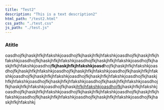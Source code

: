 ```yaml
---
title: "Test2"
description: "This is a text description2"
html_path: "/test2.html"
css_path: "./test.css"
js_path: "./test.js"
---
```


### Atitle

oasdhojfkjhaskjhfkjhfakshkjoasdhojfkjhaskjhfkjhfakshkjoasdhojfkjhaskjhfkjhfakshkjoasdhojfkjhaskjhfkjhfakshkjoasdhojfkjhaskjhfkjhfakshkjoasdhojfkjhaskjhfkjhfakshkjoasdhoj**fkjhaskjhfkjhfakshkjoasd**hojfkjhaskjhfkjhfakshkjoasdhojfkjhaskjhfkjhfakshkjoasdhojfkjhaskjhfkjhfakshkjoasdhojfkjhaskjhfkjhfakshkjoasdhojfkjhaskjhfkjhfakshkjoasdhojfkjhaskjhfkjhfakshkjoasdhojfkjhaskjhfkjhfakshkjoasdhojfkjhaskjhfkjhfakshkjoasdhojfkjhaskjhfkjhfakshkjoasdhojfkjhaskjhfkjhfakshkjoasdhojfkjhask<u>jhfkjhfakshkjoasdhojfk</u>jhaskjhfkjhfakshkjoasdhojfkjhaskjhfkjhfakshkjoasdhojfkjhaskjhfkjhfakshkjoasdhojfkjhaskjhfkjhfakshkjoasdhojfkjhaskjhfkjhfakshkjoasdhojfkjhaskjhfkjhfakshkjoasdhojfkjhaskjhfkjhfakshkj
